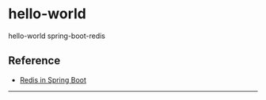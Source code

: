 # hello-world
hello-world spring-boot-redis

## Reference

- [Redis in Spring Boot](http://blog.didispace.com/springbootredis/)
---
